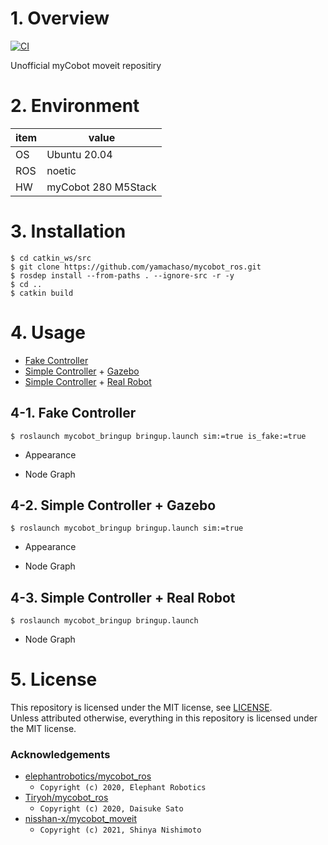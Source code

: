 # 1. Overview
[![CI](https://github.com/yamachaso/mycobot_ros/actions/workflows/industrial_ci_action.yml/badge.svg)](https://github.com/yamachaso/mycobot_ros/actions/workflows/industrial_ci_action.yml)

Unofficial myCobot moveit repositiry

# 2. Environment
| item | value |
|---|---|
| OS | Ubuntu 20.04 |
| ROS | noetic |
| HW | myCobot 280 M5Stack

# 3. Installation
```
$ cd catkin_ws/src
$ git clone https://github.com/yamachaso/mycobot_ros.git
$ rosdep install --from-paths . --ignore-src -r -y
$ cd ..
$ catkin build
```

# 4. Usage
* [Fake Controller](https://github.com/ros-planning/moveit/tree/master/moveit_plugins/moveit_fake_controller_manager)
* [Simple Controller](https://github.com/ros-planning/moveit/tree/master/moveit_plugins/moveit_simple_controller_manager) + [Gazebo](https://gazebosim.org/)
* [Simple Controller](https://github.com/ros-planning/moveit/tree/master/moveit_plugins/moveit_simple_controller_manager) + [Real Robot](https://www.elephantrobotics.com/en/mycobot-en/)

## 4-1. Fake Controller
```
$ roslaunch mycobot_bringup bringup.launch sim:=true is_fake:=true
```
* Appearance

* Node Graph


## 4-2. Simple Controller + Gazebo

```
$ roslaunch mycobot_bringup bringup.launch sim:=true
```
* Appearance

* Node Graph


## 4-3. Simple Controller + Real Robot

```
$ roslaunch mycobot_bringup bringup.launch
```
* Node Graph


# 5. License

This repository is licensed under the MIT license, see [LICENSE](./LICENSE).  
Unless attributed otherwise, everything in this repository is licensed under the MIT license.

### Acknowledgements

* [elephantrobotics/mycobot_ros](https://github.com/elephantrobotics/mycobot_ros)
    * `Copyright (c) 2020, Elephant Robotics`
* [Tiryoh/mycobot_ros](https://github.com/Tiryoh/mycobot_ros)
    * `Copyright (c) 2020, Daisuke Sato`
* [nisshan-x/mycobot_moveit](https://github.com/nisshan-x/mycobot_moveit)
    * `Copyright (c) 2021, Shinya Nishimoto`